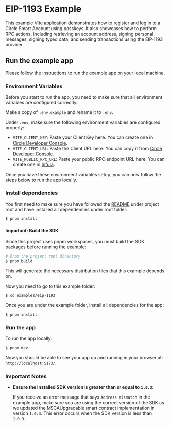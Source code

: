 # EIP-1193 Example

This example Vite application demonstrates how to register and log in to a Circle Smart Account using passkeys. It also showcases how to perform RPC actions, including retrieving an account address, signing personal messages, signing typed data, and sending transactions using the EIP-1193 provider.

## Run the example app

Please follow the instructions to run the example app on your local machine.

### Environment Variables

Before you start to run the app, you need to make sure that all environment variables are configured correctly.

Make a copy of `.env.example` and rename it to `.env`.

Under `.env`, make sure the following environment variables are configured properly:

- `VITE_CLIENT_KEY`: Paste your Client Key here. You can create one in [Circle Developer Console](https://console.circle.com/wallets/modular/configurator).
- `VITE_CLIENT_URL`: Paste the Client URL here. You can copy it from [Circle Developer Console](https://console.circle.com/wallets/modular/configurator).
- `VITE_PUBLIC_RPC_URL`: Paste your public RPC endpoint URL here. You can create one in [Infura](https://infura.io/).

Once you have these environment variables setup, you can now follow the steps below to run the app locally.

### Install dependencies

You first need to make sure you have followed the [README](https://github.com/circlefin/w3s-web-core-sdk/blob/master/README.md) under project root and have installed all dependencies under root folder:

```bash
$ pnpm install
```

#### Important: Build the SDK

Since this project uses pnpm workspaces, you must build the SDK packages before running the example:

```bash
# From the project root directory
$ pnpm build
```

This will generate the necessary distribution files that this example depends on.

Now you need to go to this example folder:

```bash
$ cd examples/eip-1193
```

Once you are under the example folder, install all dependencies for the app:

```bash
$ pnpm install
```

### Run the app

To run the app locally:

```bash
$ pnpm dev
```

Now you should be able to see your app up and running in your browser at: `http://localhost:5173/`.

### Important Notes

- **Ensure the installed SDK version is greater than or equal to `1.0.3`:**

  If you receive an error message that says `Address mismatch` in the example app, make sure you are using the correct version of the SDK as we updated the MSCAUpgradable smart contract implementation in version `1.0.3`. This error occurs when the SDK version is less than `1.0.3`.
